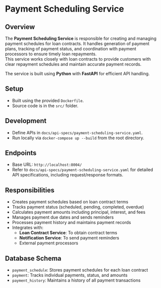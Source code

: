# Payment Scheduling Service

## Overview
The **Payment Scheduling Service** is responsible for creating and managing payment schedules for loan contracts. It handles generation of payment plans, tracking of payment status, and coordination with payment processors to ensure timely loan repayments.  
This service works closely with loan contracts to provide customers with clear repayment schedules and maintain accurate payment records.

The service is built using **Python** with **FastAPI** for efficient API handling.

## Setup
- Built using the provided `Dockerfile`.
- Source code is in the `src/` folder.

## Development
- Define APIs in `docs/api-specs/payment-scheduling-service.yaml`.
- Run locally via `docker-compose up --build` from the root directory.

## Endpoints
- Base URL: `http://localhost:8004/`
- Refer to `docs/api-specs/payment-scheduling-service.yaml` for detailed API specifications, including request/response formats.

## Responsibilities
- Creates payment schedules based on loan contract terms
- Tracks payment status (scheduled, pending, completed, overdue)
- Calculates payment amounts including principal, interest, and fees
- Manages payment due dates and sends reminders
- Processes payment history and maintains payment records
- Integrates with:
    - **Loan Contract Service**: To obtain contract terms
    - **Notification Service**: To send payment reminders
    - External payment processors

## Database Schema
- `payment_schedule`: Stores payment schedules for each loan contract
- `payment`: Tracks individual payments, status, and amounts
- `payment_history`: Maintains a history of all payment transactions
